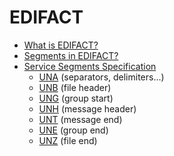 # EDIFACT

* [What is EDIFACT?](what-is-edifact.md)
* [Segments in EDIFACT?](segments.md)
* [Service Segments Specification](service-segments-spec/README.md)
  * [UNA](service-segments-spec/una.md) (separators, delimiters...) 
  * [UNB](service-segments-spec/unb.md) (file header)
  * [UNG](service-segments-spec/ung.md) (group start)
  * [UNH](service-segments-spec/unh.md) (message header)
  * [UNT](service-segments-spec/unt.md) (message end)
  * [UNE](service-segments-spec/une.md) (group end)
  * [UNZ](service-segments-spec/unz.md) (file end)
